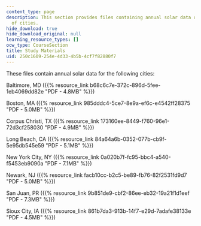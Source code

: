 ```yaml
---
content_type: page
description: This section provides files containing annual solar data on a collection
  of cities.
hide_download: true
hide_download_original: null
learning_resource_types: []
ocw_type: CourseSection
title: Study Materials
uid: 250c1609-254e-4d33-4b5b-4cf7f82880f7
---
```


These files contain annual solar data for the following cities:

Baltimore, MD ({{% resource_link b68c6c7e-372c-896d-5fee-1eb4069dd82e "PDF - 4.8MB" %}})

Boston, MA ({{% resource_link 985dddc4-5ce7-8e9a-ef6c-e4542ff28375 "PDF - 5.0MB" %}})

Corpus Christi, TX ({{% resource_link 173160ee-8449-f760-96e1-72d3cf258030 "PDF - 4.9MB" %}})

Long Beach, CA ({{% resource_link 84a64a6b-0352-077b-cb9f-5e95db545e59 "PDF - 5.1MB" %}})

New York City, NY ({{% resource_link 0a020b7f-fc95-bbc4-a540-f5453eb9090a "PDF - 7.1MB" %}})

Newark, NJ ({{% resource_link facb10cc-b2c5-be89-fb76-82f2531fd9d7 "PDF - 5.0MB" %}})

San Juan, PR ({{% resource_link 9b851de9-cbf2-86ee-eb32-19a21f1d1eef "PDF - 7.3MB" %}})

Sioux City, IA ({{% resource_link 861b7da3-913b-14f7-e29d-7adafe38133e "PDF - 4.5MB" %}})